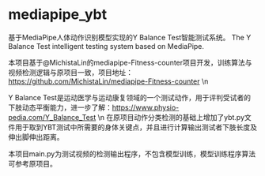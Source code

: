 # mediapipe_ybt
基于MediaPipe人体动作识别模型实现的Y Balance Test智能测试系统。
The Y Balance Test intelligent testing system based on MediaPipe.

本项目基于@MichistaLin的mediapipe-Fitness-counter项目开发，训练算法与视频检测逻辑与原项目一致，项目地址：https://github.com/MichistaLin/mediapipe-Fitness-counter \n


Y Balance Test是运动医学与运动康复领域的一个测试动作，用于评判受试者的下肢动态平衡能力，进一步了解：https://www.physio-pedia.com/Y_Balance_Test \n
在原项目动作分类检测的基础上增加了ybt.py文件用于取到YBT测试中所需要的身体关键点，并且进行计算输出测试者下肢长度及伸出脚伸出距离。

本项目main.py为测试视频的检测输出程序，不包含模型训练，模型训练程序算法可参考原项目。
